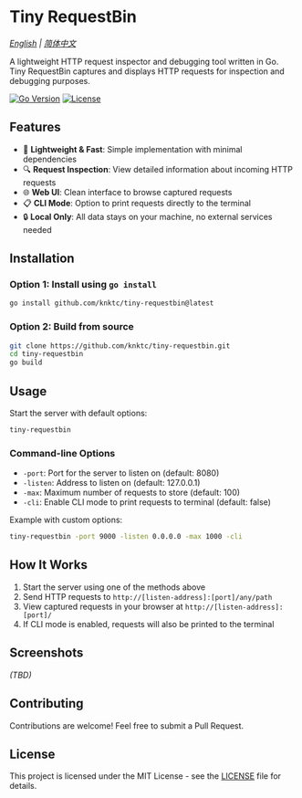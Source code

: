 # Tiny RequestBin

*[English](README.md) | [简体中文](README_ZH_CN.md)*

A lightweight HTTP request inspector and debugging tool written in Go. Tiny RequestBin captures and displays HTTP requests for inspection and debugging purposes.

[![Go Version](https://img.shields.io/github/go-mod/go-version/knktc/tiny-requestbin)](https://golang.org/)
[![License](https://img.shields.io/github/license/knktc/tiny-requestbin)](LICENSE)

## Features

- 🚀 **Lightweight & Fast**: Simple implementation with minimal dependencies
- 🔍 **Request Inspection**: View detailed information about incoming HTTP requests
- 🌐 **Web UI**: Clean interface to browse captured requests
- 📋 **CLI Mode**: Option to print requests directly to the terminal
- 🔒 **Local Only**: All data stays on your machine, no external services needed

## Installation

### Option 1: Install using `go install`

```bash
go install github.com/knktc/tiny-requestbin@latest
```

### Option 2: Build from source

```bash
git clone https://github.com/knktc/tiny-requestbin.git
cd tiny-requestbin
go build
```

## Usage

Start the server with default options:

```bash
tiny-requestbin
```

### Command-line Options

- `-port`: Port for the server to listen on (default: 8080)
- `-listen`: Address to listen on (default: 127.0.0.1)
- `-max`: Maximum number of requests to store (default: 100)
- `-cli`: Enable CLI mode to print requests to terminal (default: false)

Example with custom options:

```bash
tiny-requestbin -port 9000 -listen 0.0.0.0 -max 1000 -cli
```

## How It Works

1. Start the server using one of the methods above
2. Send HTTP requests to `http://[listen-address]:[port]/any/path`
3. View captured requests in your browser at `http://[listen-address]:[port]/`
4. If CLI mode is enabled, requests will also be printed to the terminal

## Screenshots

*(TBD)*

## Contributing

Contributions are welcome! Feel free to submit a Pull Request.

## License

This project is licensed under the MIT License - see the [LICENSE](LICENSE) file for details.
